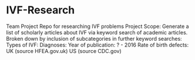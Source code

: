 # IVF-Research
Team Project Repo for researching IVF problems
Project Scope:
Generate a list of scholarly articles about IVF via keyword search of academic articles.
Broken down by inclusion of subcategories in further keyword searches:
    Types of IVF:
    Diagnoses:
    Year of publication:
      ? - 2016
    Rate of birth defects:
        UK (source HFEA.gov.uk)
        US (source CDC.gov)
